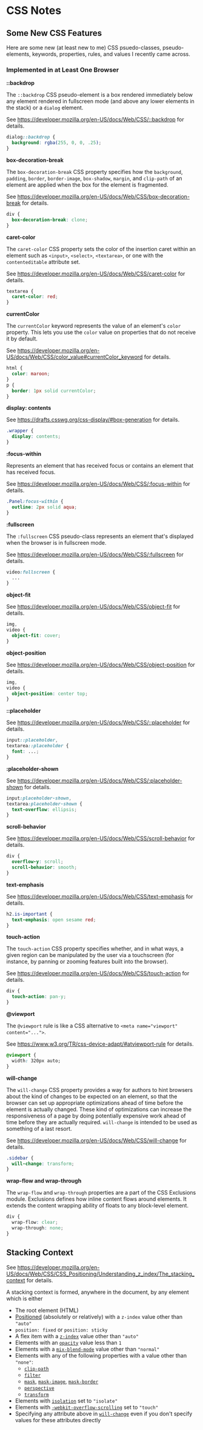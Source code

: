 # CSS Notes


## Some New CSS Features

Here are some new (at least new to me) CSS psuedo-classes, pseudo-elements,
keywords, properties, rules, and values I recently came across.

### Implemented in at Least One Browser

**::backdrop**

The `::backdrop` CSS pseudo-element is a box rendered immediately below any
element rendered in fullscreen mode (and above any lower elements in the
stack) or a `dialog` element.

See https://developer.mozilla.org/en-US/docs/Web/CSS/::backdrop for details.

```css
dialog::backdrop {
  background: rgba(255, 0, 0, .25);
}
```

**box-decoration-break**

The `box-decoration-break` CSS property specifies how the `background`,
`padding`, `border`, `border-image`, `box-shadow`, `margin`, and `clip-path`
of an element are applied when the box for the element is fragmented.

See https://developer.mozilla.org/en-US/docs/Web/CSS/box-decoration-break for
details.

```css
div {
  box-decoration-break: clone;
}
```

**caret-color**

The `caret-color` CSS property sets the color of the insertion caret within an
element such as `<input>`, `<select>`, `<textarea>`, or one with the
`contenteditable` attribute set.

See https://developer.mozilla.org/en-US/docs/Web/CSS/caret-color for details.

```css
textarea {
  caret-color: red;
}
```

**currentColor**

The `currentColor` keyword represents the value of an element's `color`
property.  This lets you use the `color` value on properties that do not
receive it by default.

See https://developer.mozilla.org/en-US/docs/Web/CSS/color_value#currentColor_keyword
for details.

```css
html {
  color: maroon;
}
p {
  border: 1px solid currentColor;
}
```

**display: contents**

See https://drafts.csswg.org/css-display/#box-generation for details.

```css
.wrapper {
  display: contents;
}
```

**:focus-within**

Represents an element that has received focus or contains an element that has
received focus.

See https://developer.mozilla.org/en-US/docs/Web/CSS/:focus-within for
details.

```css
.Panel:focus-within {
  outline: 2px solid aqua;
}
```

**:fullscreen**

The `:fullscreen` CSS pseudo-class represents an element that's displayed when
the browser is in fullscreen mode.

See https://developer.mozilla.org/en-US/docs/Web/CSS/:fullscreen for details.

```css
video:fullscreen {
  ...
}
```

**object-fit**

See https://developer.mozilla.org/en-US/docs/Web/CSS/object-fit for details.

```css
img,
video {
  object-fit: cover;
}
```

**object-position**

See https://developer.mozilla.org/en-US/docs/Web/CSS/object-position for
details.

```css
img,
video {
  object-position: center top;
}
```

**::placeholder**

See https://developer.mozilla.org/en-US/docs/Web/CSS/::placeholder for
details.

```css
input::placeholder,
textarea::placeholder {
  font: ...;
}
```

**:placeholder-shown**

See https://developer.mozilla.org/en-US/docs/Web/CSS/:placeholder-shown for
details.

```css
input:placeholder-shown,
textarea:placeholder-shown {
  text-overflow: ellipsis;
}
```

**scroll-behavior**

See https://developer.mozilla.org/en-US/docs/Web/CSS/scroll-behavior for
details.

```css
div {
  overflow-y: scroll;
  scroll-behavior: smooth;
}
```

**text-emphasis**

See https://developer.mozilla.org/en-US/docs/Web/CSS/text-emphasis for
details.

```css
h2.is-important {
  text-emphasis: open sesame red;
}
```

**touch-action**

The `touch-action` CSS property specifies whether, and in what ways, a given
region can be manipulated by the user via a touchscreen (for instance, by
panning or zooming features built into the browser).

See https://developer.mozilla.org/en-US/docs/Web/CSS/touch-action for details.

```css
div {
  touch-action: pan-y;
}
```

**@viewport**

The `@viewport` rule is like a CSS alternative to
`<meta name="viewport" content="...">`.

See https://www.w3.org/TR/css-device-adapt/#atviewport-rule for details.

```css
@viewport {
  width: 320px auto;
}
```

**will-change**

The `will-change` CSS property provides a way for authors to hint browsers
about the kind of changes to be expected on an element, so that the browser
can set up appropriate optimizations ahead of time before the element is
actually changed.  These kind of optimizations can increase the responsiveness
of a page by doing potentially expensive work ahead of time before they are
actually required.  `will-change` is intended to be used as something of a
last resort.

See https://developer.mozilla.org/en-US/docs/Web/CSS/will-change for details.

```css
.sidebar {
  will-change: transform;
}
```

**wrap-flow and wrap-through**

The `wrap-flow` and `wrap-through` properties are a part of the CSS Exclusions
module.  Exclusions defines how inline content flows around elements.  It
extends the content wrapping ability of floats to any block-level element.

```css
div {
  wrap-flow: clear;
  wrap-through: none;
}
```


## Stacking Context

See https://developer.mozilla.org/en-US/docs/Web/CSS/CSS_Positioning/Understanding_z_index/The_stacking_context for details.

A stacking context is formed, anywhere in the document, by any element which is either

* The root element (HTML)
* [Positioned][position] (absolutely or relatively) with a `z-index` value other than `"auto"`
* `position: fixed` or `position: sticky`
* A flex item with a [`z-index`][z_index] value other than `"auto"`
* Elements with an [`opacity`][opacity] value less than `1`
* Elements with a [`mix-blend-mode`][mix_blend_mode] value other than `"normal"`
* Elements with any of the following properties with a value other than `"none"`:
  + [`clip-path`][clip_path]
  + [`filter`][filter]
  + [`mask`][mask], [`mask-image`][mask_image], [`mask-border`][mask_border]
  + [`perspective`][perspective]
  + [`transform`][transform]
* Elements with [`isolation`][isolation] set to `"isolate"`
* Elements with [`-webkit-overflow-scrolling`][webkit_overflow_scrolling] set to `"touch"`
* Specifying any attribute above in [`will-change`][will_change] even if you don't specify values for these attributes directly


[clip_path]: https://developer.mozilla.org/en-US/docs/Web/CSS/clip-path
[filter]: https://developer.mozilla.org/en-US/docs/Web/CSS/filter
[isolation]: https://developer.mozilla.org/en-US/docs/Web/CSS/isolation
[mask]: https://developer.mozilla.org/en-US/docs/Web/CSS/mask
[mask_border]: https://www.w3.org/TR/css-masking-1/#the-mask-border
[mask_image]: https://developer.mozilla.org/en-US/docs/Web/CSS/mask-image
[mix_blend_mode]: https://developer.mozilla.org/en-US/docs/Web/CSS/mix-blend-mode
[opacity]: https://developer.mozilla.org/en-US/docs/Web/CSS/opacity
[perspective]: https://developer.mozilla.org/en-US/docs/Web/CSS/perspective
[position]: https://developer.mozilla.org/en-US/docs/Web/CSS/position
[transform]: https://developer.mozilla.org/en-US/docs/Web/CSS/transform
[webkit_overflow_scrolling]: https://developer.mozilla.org/en-US/docs/Web/CSS/-webkit-overflow-scrolling
[will_change]: https://developer.mozilla.org/en-US/docs/Web/CSS/will-change
[z_index]: https://developer.mozilla.org/en-US/docs/Web/CSS/z-index
